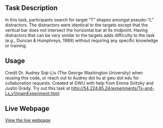 ## Task Description
In this task, participants search for target “T” shapes amongst pseudo-“L” distractors. The distractors were identical to the targets except that the vertical bar does not intersect the horizontal bar at its midpoint. Having distractors that can be very similar to the targets adds difficulty to the task (e.g., Duncan & Humphreys, 1989) without requiring any specific knowledge or training.

## Usage
Credit Dr. Audrey Siqi-Liu (The George Washington University) when reusing this code, or reach out to Audrey dot liu at gwu dot edu for collaboration requests.
Created at GWU with help from Emma Siritzky and Justin Grady.
Try out this task at [http://54.224.65.24/experiments/Ts-and-Ls_v1/mainExperiment.html
](http://52.0.147.87/experiments/Ts-and-Ls_v1/mainExperiment.html)

## Live Webpage
[View the live webpage](https://audreysiqiliu.github.io/Simple-Visual-Search-Task/Ts-and-Ls_v1/mainExperiment.html)
